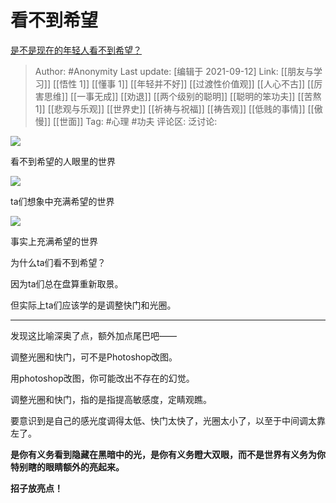 # 看不到希望
[是不是现在的年轻人看不到希望？](https://www.zhihu.com/question/478099053/answer/2117262132)

> Author: #Anonymity
> Last update: [编辑于 2021-09-12]
> Link: [[朋友与学习]] [[悟性 1]] [[懂事 1]] [[年轻并不好]] [[过渡性价值观]] [[人心不古]] [[厉害思维]] [[一事无成]] [[劝退]] [[两个级别的聪明]] [[聪明的笨功夫]] [[苦熬 1]] [[悲观与乐观]] [[世界史]] [[祈祷与祝福]] [[祷告观]] [[低贱的事情]] [[傲慢]] [[世面]]
> Tag: #心理  #功夫
> 评论区:
> 泛讨论:

![](https://pic1.zhimg.com/50/v2-6a146ba577e4bf62b4f5255c6edb14f0_720w.jpg?source=1940ef5c)

看不到希望的人眼里的世界

![](https://pic1.zhimg.com/50/v2-9f8eab039e9ce4f6cae5913b83de547b_720w.jpg?source=1940ef5c)

ta们想象中充满希望的世界

![](https://pic2.zhimg.com/50/v2-d59611d405afa66ceb307a90b32f6b24_720w.jpg?source=1940ef5c)

事实上充满希望的世界

为什么ta们看不到希望？

因为ta们总在盘算重新取景。

但实际上ta们应该学的是调整快门和光圈。

---

发现这比喻深奥了点，额外加点尾巴吧——

调整光圈和快门，可不是Photoshop改图。

用photoshop改图，你可能改出不存在的幻觉。

调整光圈和快门，指的是指提高敏感度，定睛观瞧。

要意识到是自己的感光度调得太低、快门太快了，光圈太小了，以至于中间调太靠左了。

**是你有义务看到隐藏在黑暗中的光，是你有义务瞪大双眼，而不是世界有义务为你特别瞎的眼睛额外的亮起来。**

**招子放亮点！**
